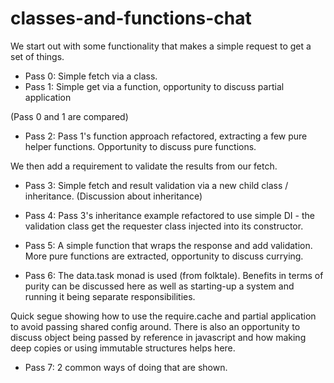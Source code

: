 # classes-and-functions-chat

We start out with some functionality that makes a simple request to get a set of things.

* Pass 0: Simple fetch via a class.
* Pass 1: Simple get via a function, opportunity to discuss partial application

(Pass 0 and 1 are compared)

* Pass 2: Pass 1's function approach refactored, extracting a few pure helper functions. Opportunity to discuss pure
functions.

We then add a requirement to validate the results from our fetch.

* Pass 3: Simple fetch and result validation via a new child class / inheritance.
(Discussion about inheritance)

* Pass 4: Pass 3's inheritance example refactored to use simple DI - the validation class get the requester class 
injected into its constructor.

* Pass 5: A simple function that wraps the response and add validation. More pure functions are extracted, opportunity
to discuss currying.

* Pass 6: The data.task monad is used (from folktale). Benefits in terms of purity can be discussed here as well as
starting-up a system and running it being separate responsibilities.  

Quick segue showing how to use the require.cache and partial application to avoid passing shared config around. There
is also an opportunity to discuss object being passed by reference in javascript and how making deep copies or
using immutable structures helps here.

* Pass 7: 2 common ways of doing that are shown.
